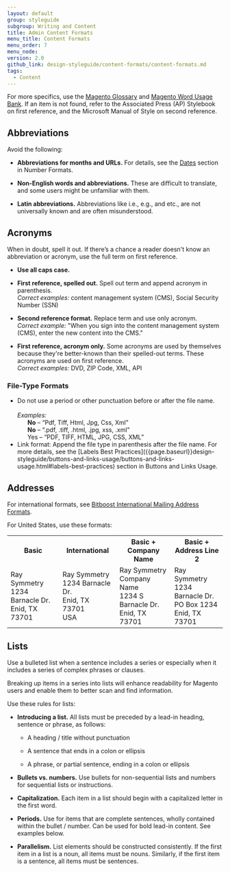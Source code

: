 ```yaml
---
layout: default
group: styleguide
subgroup: Writing and Content
title: Admin Content Formats
menu_title: Content Formats
menu_order: 7
menu_node:
version: 2.0
github_link: design-styleguide/content-formats/content-formats.md
tags:
  - Content
---
```

For more specifics, use the [Magento Glossary](https://magento.github.io/glossary/index.html) and [Magento Word Usage Bank](https://magento.github.io/glossary/word-usage.html). If an item is not found, refer to the Associated Press (AP) Stylebook on first reference, and the Microsoft Manual of Style on second reference.

## Abbreviations

Avoid the following:

* **Abbreviations for months and URLs.**  For details, see the [Dates]({{page.baseurl}}design-styleguide/number-formats/number-formats.html#dates-and-times) section in Number Formats.

* **Non-English words and abbreviations.** These are difficult to translate, and some users might be unfamiliar with them.

* **Latin abbreviations.** Abbreviations like i.e., e.g., and etc., are not universally known and are often misunderstood.

## Acronyms

When in doubt, spell it out. If there’s a chance a reader doesn't know an abbreviation or acronym, use the full term on first reference.

* **Use all caps case.**

* **First reference, spelled out.** Spell out term and append acronym in parenthesis.<br>*Correct examples:* content management system (CMS), Social Security Number (SSN)

* **Second reference format.** Replace term and use only acronym.<br>*Correct example:* "When you sign into the content management system (CMS), enter the new content into the CMS."

* **First reference, acronym only.** Some acronyms are used by themselves because they're better-known than their spelled-out terms. These acronyms are used on first reference.<br>*Correct examples:* DVD, ZIP Code, XML, API

### File-Type Formats

<ul>
<li>Do not use a period or other punctuation before or after the file name.<br><br>
<em>Examples:</em>
<ul style="list-style-type:none">
  <li><strong>No</strong> – “Pdf, Tiff, Html, Jpg, Css, Xml"</li>
  <li><strong>No</strong> – “.pdf, .tiff, .html, .jpg, xss, .xml"</li>
  <li>Yes – “PDF, TIFF, HTML, JPG, CSS, XML”</li>
</ul>
</li>
<li>Link format: Append the file type in parenthesis after the file name. For more details, see the [Labels Best Practices]({{page.baseurl}}design-styleguide/buttons-and-links-usage/buttons-and-links-usage.html#labels-best-practices) section in Buttons and Links Usage.</li>
</ul>

## Addresses

For international formats, see [Bitboost International Mailing Address Formats](http://www.bitboost.com/ref/international-address-formats.html).

For United States, use these formats:

<table>
<tbody>
<tr>
<th>Basic</th>
<th>International</th>
<th>Basic +<br>Company Name</th>
<th>Basic +<br>Address Line 2</th>
</tr>
<tr>
<td>Ray Symmetry<br>
1234 Barnacle Dr.<br>
Enid, TX 73701</td>
<td>Ray Symmetry<br>
1234 Barnacle Dr.<br>
Enid, TX 73701<br>
USA</td>
<td>Ray Symmetry<br>
Company Name<br>
1234 S Barnacle Dr.<br>
Enid, TX 73701</td>
<td>Ray Symmetry<br>
1234 Barnacle Dr.<br>
PO Box 1234<br>
Enid, TX 73701</td>
</tr>
</tbody>
</table>

## Lists

Use a bulleted list when a sentence includes a series or especially when it includes a series of complex phrases or clauses.

Breaking up items in a series into lists will enhance readability for Magento users and enable them to better scan and find information.

Use these rules for lists:

* **Introducing a list.** All lists must be preceded by a lead-in heading, sentence or phrase, as follows:

  - A heading / title without punctuation

  - A sentence that ends in a colon or ellipsis

  - A phrase, or partial sentence, ending in a colon or ellipsis

* **Bullets vs. numbers.** Use bullets for non-sequential lists and numbers for sequential lists or instructions.

* **Capitalization.** Each item in a list should begin with a capitalized letter in the first word.

* **Periods.** Use for items that are complete sentences, wholly contained within the bullet / number. Can be used for bold lead-in content. See examples below.

* **Parallelism.** List elements should be constructed consistently. If the first item in a list is a noun, all items must be nouns. Similarly, if the first item is a sentence, all items must be sentences.
